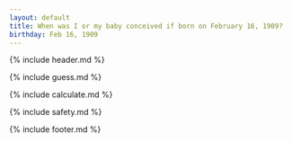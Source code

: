 ```yaml
---
layout: default
title: When was I or my baby conceived if born on February 16, 1909?
birthday: Feb 16, 1909
---
```


{% include header.md %}

{% include guess.md %}

{% include calculate.md %}

{% include safety.md %}

{% include footer.md %}



